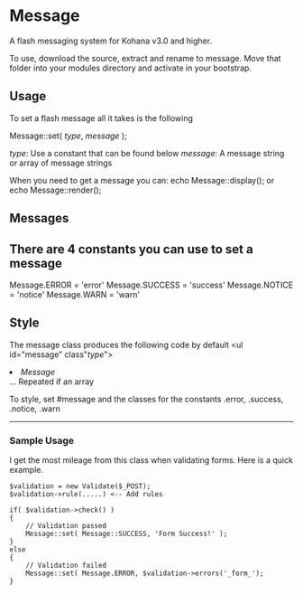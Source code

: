 # Message

A flash messaging system for Kohana v3.0 and higher.

To use, download the source, extract and rename to message. Move that folder into your modules directory and activate in your bootstrap.

## Usage
To set a flash message all it takes is the following

Message::set( _type_, _message_ );

_type_: Use a constant that can be found below
_message_:  A message string or array of message strings

When you need to get a message you can:
echo Message::display(); or
echo Message::render();

## Messages

There are 4 constants you can use to set a message
--
Message.ERROR = 'error'
Message.SUCCESS = 'success'
Message.NOTICE = 'notice'
Message.WARN = 'warn'

## Style
The message class produces the following code by default
	<ul id="message" class"_type_">
		<li>_Message_</li>
		... Repeated if an array
		</ul>

To style, set #message and the classes for the constants
.error, .success, .notice, .warn

-----

### Sample Usage

I get the most mileage from this class when validating forms. Here is a quick example.

	$validation = new Validate($_POST);
	$validation->rule(.....) <-- Add rules

	if( $validation->check() )
	{
		// Validation passed
		Message::set( Message::SUCCESS, 'Form Success!' );
	}
	else
	{
		// Validation failed
		Message::set( Message.ERROR, $validation->errors('_form_');
	}
